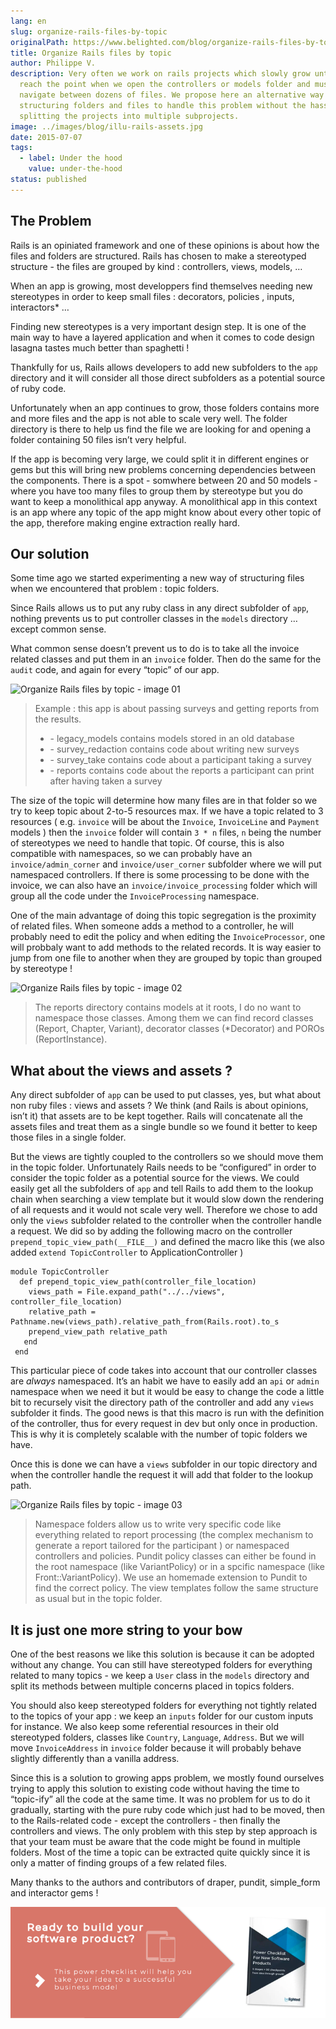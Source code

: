 ```yaml
---
lang: en
slug: organize-rails-files-by-topic
originalPath: https://www.belighted.com/blog/organize-rails-files-by-topic
title: Organize Rails files by topic
author: Philippe V.
description: Very often we work on rails projects which slowly grow until they
  reach the point when we open the controllers or models folder and must
  navigate between dozens of files. We propose here an alternative way of
  structuring folders and files to handle this problem without the hassle of
  splitting the projects into multiple subprojects.
image: ../images/blog/illu-rails-assets.jpg
date: 2015-07-07
tags:
  - label: Under the hood
    value: under-the-hood
status: published
---
```

The Problem
-----------

Rails is an opiniated framework and one of these opinions is about how the files and folders are structured. Rails has chosen to make a stereotyped structure - the files are grouped by kind : controllers, views, models, …

When an app is growing, most developpers find themselves needing new stereotypes in order to keep small files : decorators, policies , inputs, interactors\* …

Finding new stereotypes is a very important design step. It is one of the main way to have a layered application and when it comes to code design lasagna tastes much better than spaghetti !

Thankfully for us, Rails allows developers to add new subfolders to the `app` directory and it will consider all those direct subfolders as a potential source of ruby code.

Unfortunately when an app continues to grow, those folders contains more and more files and the app is not able to scale very well. The folder directory is there to help us find the file we are looking for and opening a folder containing 50 files isn’t very helpful.

If the app is becoming very large, we could split it in different engines or gems but this will bring new problems concerning dependencies between the components. There is a spot - somwhere between 20 and 50 models - where you have too many files to group them by stereotype but you do want to keep a monolithical app anyway. A monolithical app in this context is an app where any topic of the app might know about every other topic of the app, therefore making engine extraction really hard.

Our solution
------------

Some time ago we started experimenting a new way of structuring files when we encountered that problem : topic folders.

Since Rails allows us to put any ruby class in any direct subfolder of `app`, nothing prevents us to put controller classes in the `models` directory … except common sense.

What common sense doesn’t prevent us to do is to take all the invoice related classes and put them in an `invoice` folder. Then do the same for the `audit` code, and again for every “topic” of our app.

![Organize Rails files by topic - image 01](https://lh5.googleusercontent.com/15Orf5ERW2tFkbb8_tiBHlMUmeJCgIkXcSiAvx1ATCRyuspdyFTyP52wNvRwbjoC5k9IADmMsQhYU4Hn3AWAYcgGoNFcOgS_FxCqQ1s-M_GRR4XeR5qqmIY1b67E2QFjw4ouyEA)

> Example : this app is about passing surveys and getting reports from the results.
> 
> *   \- legacy\_models contains models stored in an old database
> *   \- survey\_redaction contains code about writing new surveys
> *   \- survey\_take contains code about a participant taking a survey
> *   \- reports contains code about the reports a participant can print after having taken a survey

The size of the topic will determine how many files are in that folder so we try to keep topic about 2-to-5 resources max. If we have a topic related to 3 resources ( e.g. `invoice` will be about the `Invoice`, `InvoiceLine` and `Payment` models ) then the `invoice` folder will contain `3 * n` files, `n` being the number of stereotypes we need to handle that topic. Of course, this is also compatible with namespaces, so we can probably have an `invoice/admin_corner` and `invoice/user_corner` subfolder where we will put namespaced controllers. If there is some processing to be done with the invoice, we can also have an `invoice/invoice_processing` folder which will group all the code under the `InvoiceProcessing` namespace.

One of the main advantage of doing this topic segregation is the proximity of related files. When someone adds a method to a controller, he will probably need to edit the policy and when editing the `InvoiceProcessor`, one will probbaly want to add methods to the related records. It is way easier to jump from one file to another when they are grouped by topic than grouped by stereotype !

![Organize Rails files by topic - image 02](https://lh3.googleusercontent.com/8WpuMQ7ws04eVAGFHP_JocHqvo0l9uezqKnWrT22tDwQejnoicEQHNS9917H-POEFeqdTit4d8nFDHgJQs1Gii9rCmVU2RQXcdNwQgrEzkNVgE9RAYXMci2oE5T4t19lFkWBpZw)

> The reports directory contains models at it roots, I do no want to namespace those classes. Among them we can find record classes (Report, Chapter, Variant), decorator classes (\*Decorator) and POROs (ReportInstance).

What about the views and assets ?
---------------------------------

Any direct subfolder of `app` can be used to put classes, yes, but what about non ruby files : views and assets ? We think (and Rails is about opinions, isn’t it) that assets are to be kept together. Rails will concatenate all the assets files and treat them as a single bundle so we found it better to keep those files in a single folder.

But the views are tightly coupled to the controllers so we should move them in the topic folder. Unfortunately Rails needs to be “configured” in order to consider the topic folder as a potential source for the views. We could easily get all the subfolders of `app` and tell Rails to add them to the lookup chain when searching a view template but it would slow down the rendering of all requests and it would not scale very well. Therefore we chose to add only the `views` subfolder related to the controller when the controller handle a request. We did so by adding the following macro on the controller `prepend_topic_view_path(__FILE__)` and defined the macro like this (we also added `extend TopicController` to ApplicationController )

    module TopicController
      def prepend_topic_view_path(controller_file_location)
        views_path = File.expand_path("../../views", controller_file_location)
        relative_path = Pathname.new(views_path).relative_path_from(Rails.root).to_s
        prepend_view_path relative_path
       end
     end
    

This particular piece of code takes into account that our controller classes are _always_ namespaced. It’s an habit we have to easily add an `api` or `admin` namespace when we need it but it would be easy to change the code a little bit to recursely visit the directory path of the controller and add any `views` subfolder it finds. The good news is that this macro is run with the definition of the controller, thus for every request in dev but only once in production. This is why it is completely scalable with the number of topic folders we have.

Once this is done we can have a `views` subfolder in our topic directory and when the controller handle the request it will add that folder to the lookup path.

![Organize Rails files by topic - image 03](https://lh6.googleusercontent.com/7RWOoUIMRA2eP7M8A0XPF6-OjcnLpU2HQK12jiCkLid8UAwdExS7E6RTBaES2BTPDSe6Bhyokjy9EruWcs0aJCTyhyzwCKvLgLVlW7ryfYB2JbpuUOplyly4mLgPEiVIGlGa2Sw)

> Namespace folders allow us to write very specific code like everything related to report processing (the complex mechanism to generate a report tailored for the participant ) or namespaced controllers and policies. Pundit policy classes can either be found in the root namespace (like VariantPolicy) or in a spcific namespace (like Front::VariantPolicy). We use an homemade extension to Pundit to find the correct policy. The view templates follow the same structure as usual but in the topic folder.

It is just one more string to your bow
--------------------------------------

One of the best reasons we like this solution is because it can be adopted without any change. You can still have stereotyped folders for everything related to many topics - we keep a `User` class in the `models` directory and split its methods between multiple concerns placed in topics folders.

You should also keep stereotyped folders for everything not tightly related to the topics of your app : we keep an `inputs` folder for our custom inputs for instance. We also keep some referential resources in their old stereotyped folders, classes like `Country`, `Language`, `Address`. But we will move `InvoiceAddress` in `invoice` folder because it will probably behave slightly differently than a vanilla address.

Since this is a solution to growing apps problem, we mostly found ourselves trying to apply this solution to existing code without having the time to “topic-ify” all the code at the same time. It was no problem for us to do it gradually, starting with the pure ruby code which just had to be moved, then to the Rails-related code - except the controllers - then finally the controllers and views. The only problem with this step by step approach is that your team must be aware that the code might be found in multiple folders. Most of the time a topic can be extracted quite quickly since it is only a matter of finding groups of a few related files.

Many thanks to the authors and contributors of draper, pundit, simple\_form and interactor gems !  
  
[![New Call-to-action](/content/images/legacy/UPTtKvQU_5rjKfQJ1Qjwk.png)](https://cta-redirect.hubspot.com/cta/redirect/1684659/fb3606cc-cc1b-47d0-ae85-2c9f69837fe2)